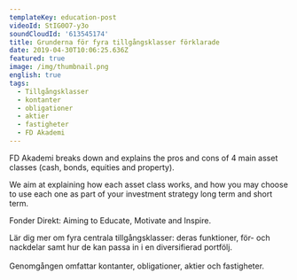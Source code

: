 ```yaml
---
templateKey: education-post
videoId: StIG0O7-y3o
soundCloudId: '613545174'
title: Grunderna för fyra tillgångsklasser förklarade
date: 2019-04-30T10:06:25.636Z
featured: true
image: /img/thumbnail.png
english: true
tags:
  - Tillgångsklasser
  - kontanter
  - obligationer
  - aktier
  - fastigheter
  - FD Akademi
---
```

FD Akademi breaks down and explains the pros and cons of 4 main asset classes (cash, bonds, equities and property). 

We aim at explaining how each asset class works, and how you may choose to use each one as part of your investment strategy long term and short term.

Fonder Direkt: Aiming to Educate, Motivate and Inspire.



Lär dig mer om fyra centrala tillgångsklasser: deras funktioner, för- och nackdelar samt hur de kan passa in i en diversifierad portfölj. \
\
Genomgången omfattar kontanter, obligationer, aktier och fastigheter.
